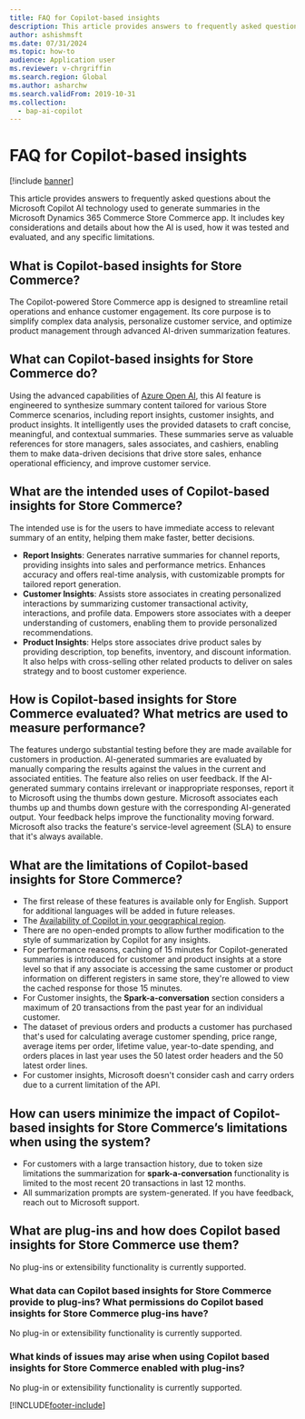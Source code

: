 ```yaml
---
title: FAQ for Copilot-based insights
description: This article provides answers to frequently asked questions about the Microsoft Copilot AI technology used to generate summaries in the Microsoft Dynamics 365 Commerce Store Commerce app.
author: ashishmsft
ms.date: 07/31/2024
ms.topic: how-to
audience: Application user
ms.reviewer: v-chrgriffin
ms.search.region: Global
ms.author: asharchw
ms.search.validFrom: 2019-10-31
ms.collection:
  - bap-ai-copilot
---
```


# FAQ for Copilot-based insights

[!include [banner](../includes/banner.md)]

This article provides answers to frequently asked questions about the Microsoft Copilot AI technology used to generate summaries in the Microsoft Dynamics 365 Commerce Store Commerce app. It includes key considerations and details about how the AI is used, how it was tested and evaluated, and any specific limitations.

## What is Copilot-based insights for Store Commerce?

The Copilot-powered Store Commerce app is designed to streamline retail operations and enhance customer engagement. Its core purpose is to simplify complex data analysis, personalize customer service, and optimize product management through advanced AI-driven summarization features.

## What can Copilot-based insights for Store Commerce do? 

Using the advanced capabilities of [Azure Open AI](/azure/ai-services/openai/overview), this AI feature is engineered to synthesize summary content tailored for various Store Commerce scenarios, including report insights, customer insights, and product insights. It intelligently uses the provided datasets to craft concise, meaningful, and contextual summaries. These summaries serve as valuable references for store managers, sales associates, and cashiers, enabling them to make data-driven decisions that drive store sales, enhance operational efficiency, and improve customer service.

## What are the intended uses of Copilot-based insights for Store Commerce?

The intended use is for the users to have immediate access to relevant summary of an entity, helping them make faster, better decisions.  
- **Report Insights**: Generates narrative summaries for channel reports, providing insights into sales and performance metrics. Enhances accuracy and offers real-time analysis, with customizable prompts for tailored report generation.
- **Customer Insights**: Assists store associates in creating personalized interactions by summarizing customer transactional activity, interactions, and profile data. Empowers store associates with a deeper understanding of customers, enabling them to provide personalized recommendations.
- **Product Insights**: Helps store associates drive product sales by providing description, top benefits, inventory, and discount information. It also helps with cross-selling other related products to deliver on sales strategy and to boost customer experience.

## How is Copilot-based insights for Store Commerce evaluated? What metrics are used to measure performance?

The features undergo substantial testing before they are made available for customers in production. AI-generated summaries are evaluated by manually comparing the results against the values in the current and associated entities. The feature also relies on user feedback. If the AI-generated summary contains irrelevant or inappropriate responses, report it to Microsoft using the thumbs down gesture. Microsoft associates each thumbs up and thumbs down gesture with the corresponding AI-generated output. Your feedback helps improve the functionality moving forward. Microsoft also tracks the feature's service-level agreement (SLA) to ensure that it's always available.

## What are the limitations of Copilot-based insights for Store Commerce?

- The first release of these features is available only for English. Support for additional languages will be added in future releases.
- The [Availability of Copilot in your geographical region](/power-platform/admin/geographical-availability-copilot).
- There are no open-ended prompts to allow further modification to the style of summarization by Copilot for any insights.
- For performance reasons, caching of 15 minutes for Copilot-generated summaries is introduced for customer and product insights at a store level so that if any associate is accessing the same customer or product information on different registers in same store, they're allowed to view the cached response for those 15 minutes. 
- For Customer insights, the **Spark-a-conversation** section considers a maximum of 20 transactions from the past year for an individual customer.
- The dataset of previous orders and products a customer has purchased that's used for calculating average customer spending, price range, average items per order, lifetime value, year-to-date spending, and orders places in last year uses the 50 latest order headers and the 50 latest order lines.
- For customer insights, Microsoft doesn't consider cash and carry orders due to a current limitation of the API.

## How can users minimize the impact of Copilot-based insights for Store Commerce’s limitations when using the system?

- For customers with a large transaction history, due to token size limitations the summarization for **spark-a-conversation** functionality is limited to the most recent 20 transactions in last 12 months.
- All summarization prompts are system-generated. If you have feedback, reach out to Microsoft support. 

## What are plug-ins and how does Copilot based insights for Store Commerce use them?  

No plug-ins or extensibility functionality is currently supported.

### What data can Copilot based insights for Store Commerce provide to plug-ins? What permissions do Copilot based insights for Store Commerce plug-ins have? 

No plug-in or extensibility functionality is currently supported.
  
### What kinds of issues may arise when using Copilot based insights for Store Commerce enabled with plug-ins?  

No plug-in or extensibility functionality is currently supported.


[!INCLUDE[footer-include](../includes/footer-banner.md)]
